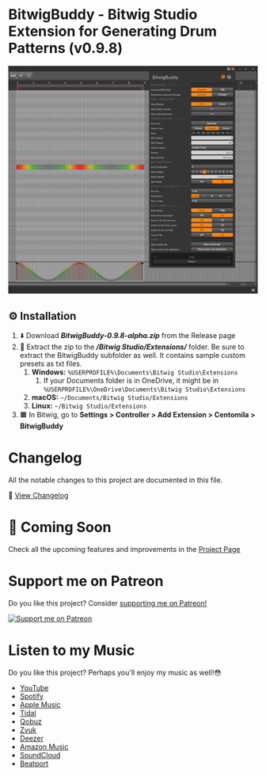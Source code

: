 # BitwigBuddy - Bitwig Studio Extension for Generating Drum Patterns (v0.9.8)

[![Screenshot v0.9.8](image.png)](image.png)

## ⚙️ Installation

1. ⬇️ Download **_BitwigBuddy-0.9.8-alpha.zip_** from the Release page
2. 📂 Extract the zip to the **_/Bitwig Studio/Extensions/_** folder. Be sure to extract the BitwigBuddy subfolder as well. It contains sample custom presets as txt files.
   1. **Windows:** `%USERPROFILE%\Documents\Bitwig Studio\Extensions`
      1. If your Documents folder is in OneDrive, it might be in `%USERPROFILE%\OneDrive\Documents\Bitwig Studio\Extensions`
   2. **macOS:** `~/Documents/Bitwig Studio/Extensions`
   3. **Linux:** `~/Bitwig Studio/Extensions`
3. 🟧 In Bitwig, go to **Settings > Controller > Add Extension > Centomila > BitwigBuddy**  


# Changelog

All the notable changes to this project are documented in this file.

📃 [View Changelog](CHANGELOG)

# 🚀 Coming Soon

Check all the upcoming features and improvements in the [Project Page](https://github.com/users/centomila/projects/3)

# Support me on Patreon

Do you like this project? Consider [supporting me on Patreon!](https://www.patreon.com/centomila)

[![Support me on Patreon](https://centomila.com/images/Patreon-Wordmark.png)](https://www.patreon.com/centomila)

# Listen to my Music

Do you like this project? Perhaps you'll enjoy my music as well!😳

- [YouTube](https://www.youtube.com/@centomila) 
- [Spotify](https://open.spotify.com/artist/6bdrEk5R3Ic7nZUufyUfsE)
- [Apple Music](https://music.apple.com/us/artist/centomila/962423083)
- [Tidal](https://tidal.com/browse/artist/32065687/)
- [Qobuz](https://play.qobuz.com/artist/24750477)
- [Zvuk](https://zvuk.com/artist/3300399)
- [Deezer](https://www.deezer.com/artist/7463204)
- [Amazon Music](https://music.amazon.com/artists/B0B12FQRKF/centomila)
- [SoundCloud](https://soundcloud.com/centomila)
- [Beatport](https://www.beatport.com/artist/centomila/1136112)
